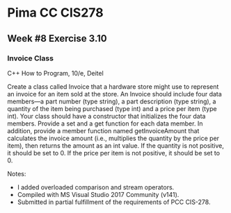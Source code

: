 # Pima CC CIS278 
## Week #8 Exercise 3.10 
### Invoice Class
C++ How to Program, 10/e, Deitel

Create a class called Invoice that a hardware store might use to represent an invoice for an item sold at the store. An Invoice should include four data members—a part number (type string), a part description (type string), a quantity of the item being purchased (type int) and a price per item (type int). Your class should have a constructor that initializes the four data members. Provide a set and a get function for each data member. In addition, provide a member function named getInvoiceAmount that calculates the invoice amount (i.e., multiplies the quantity by the price per item), then returns the amount as an int value. If the quantity is not positive, it should be set to 0. If the price per item is not positive, it should be set to 0.

Notes:
* I added overloaded comparison and stream operators.
* Compiled with MS Visual Studio 2017 Community (v141).
* Submitted in partial fulfillment of the requirements of PCC CIS-278.
